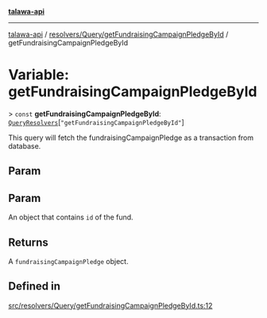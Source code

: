 [**talawa-api**](../../../../README.md)

***

[talawa-api](../../../../modules.md) / [resolvers/Query/getFundraisingCampaignPledgeById](../README.md) / getFundraisingCampaignPledgeById

# Variable: getFundraisingCampaignPledgeById

\> `const` **getFundraisingCampaignPledgeById**: [`QueryResolvers`](../../../../types/generatedGraphQLTypes/type-aliases/QueryResolvers.md)\[`"getFundraisingCampaignPledgeById"`\]

This query will fetch the fundraisingCampaignPledge as a transaction from database.

## Param

## Param

An object that contains `id` of the fund.

## Returns

A `fundraisingCampaignPledge` object.

## Defined in

[src/resolvers/Query/getFundraisingCampaignPledgeById.ts:12](https://github.com/PalisadoesFoundation/talawa-api/blob/6bd0fecc1032af2aa70d925c85724d9fec2350f9/src/resolvers/Query/getFundraisingCampaignPledgeById.ts#L12)
